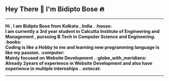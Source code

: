 <!-- @format -->

## Hey There :wave: I'm Bidipto Bose :fire:

<hr>
<b>
Hi , I am Bidipto Bose from Kolkata , India . :house: <br>
I am currently a 3rd year student in Calcutta Institute of Engineering and Management , pursuing B.Tech in Computer Science and Engineering. :books: <br>
Coding is like a Hobby to me and learning new programming language is like my passion. :computer: <br>
Mainly focused on Website Development . :globe_with_meridians:<br>
Already 2years of experience in Website Development and also have experience in multiple internships . :octocat:
<b>
<hr>

